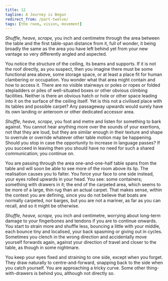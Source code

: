 ```yaml
---
title: 12
tagline: A Journey is Begun
redirect_from: /part-twelve/
tags: [the room, vision, movement]
---
```


_Shuffle, heave, scrape,_ you inch and centimetre through the area between the table and the first table-span distance from it, full of wonder, it being broadly the same as the area you have left behind yet from your new vantage so very differently angled and aspected.  

You notice the structure of the ceiling, its beams and supports.  If it is not the roof directly, as you suspect, then you imagine there must be some functional area above, some storage space, or at least a place fit for human clambering or occupation. You wonder what that area might contain and how to access it.  There are no visible stairways or poles or ropes or folded stepladders or piles of well-situated boxes or other obvious climbing facilities.  Neither is there an obvious hatch or hole or other space leading into it on the surface of the ceiling itself.  Yet is this not a civilised place with its tables and possible carpet?  Any passageway upwards would surely have its own landing or anteroom or other dedicated accessor area. 

_Shuffle, heave, scrape,_ you foot and metre and listen for something to bark against.  You cannot hear anything more over the sounds of your exertions, not that they are loud, but they are similar enough in their texture and shape to overrule or override whatever other table motion may be happening.  Should you stop in case the opportunity to increase in language passes?  If you succeed in leaving then you should have no need for such a shared communication; you continue on. 

You are passing through the area one-and-one-half table spans from the table and will soon be able to see more of the room above its lip.  The realisation causes you to falter.  You force your face to one side instead, your eyes rolled upwards in your head.  You see: some containers; something with drawers in it; the end of the carpeted area, which seems to be more of a large, thin rug than an actual carpet. That makes sense, within the context you are defining, since you do not believe that boats are normally carpeted, nor barges, but you are not a mariner, as far as you can recall, and so it might be otherwise.

_Shuffle, heave, scrape,_ you inch and centimetre, worrying about long-term damage to your fingerbones and tendons if you are to continue onwards.  You start to strain more and shuffle less, bouncing a little with your middle, each bounce tiny and localised, your back spasming or giving out in cycles. Sometimes you clench in the wrong direction and accidentally move yourself forwards again, against your direction of travel and closer to the table, as though in some nightmare. 

You keep your eyes fixed and straining to one side, except when you forget.  They draw naturally to centre-and-forward, snapping back to the side when you catch yourself.  You are approaching a tricky curve.  Some other thing-with-drawers is behind you, although not directly so.
